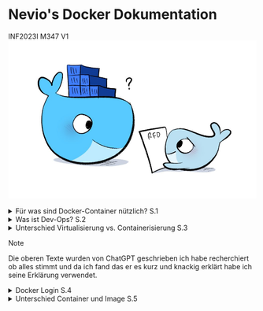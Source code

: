 # Nevio's Docker Dokumentation #
INF2023I
M347
V1
![Alt text](image.png "Docker logo (Cute Whales)")

<details>
<summary>Für was sind Docker-Container nützlich? S.1</summary>
<h3>Für was sind Docker-Container nützlich?</h3>
Docker-Container sind nützlich, weil sie eine isolierte, konsistente Umgebung bieten, die es Entwicklern und Systemadministratoren ermöglicht, Anwendungen unabhängig von der zugrunde liegenden Infrastruktur auszuführen. Hier sind einige Hauptvorteile und Einsatzmöglichkeiten von Docker-Containern:

- Portabilität
- Konsistenz zwischen Entwicklungs-, Test- und Produktionsumgebungen
- Skalierbarkeit und Flexibilität
- Ressourcen-Effizienz
</details>
<details>
<summary>Was ist Dev-Ops? S.2</summary>
<h3>Was ist Dev-Ops?</h3>
DevOps ist eine Abkürzung für "Development" (Entwicklung) und "Operations" (Betrieb). Es handelt sich um eine kulturelle und praktische Herangehensweise an Softwareentwicklung und IT-Betrieb, die darauf abzielt, die Zusammenarbeit zwischen Entwicklern (die neue Funktionen entwickeln) und Operations-Teams (die für die Bereitstellung und den reibungslosen Betrieb der Software verantwortlich sind) zu verbessern.
</details>
<details>
<summary>Unterschied Virtualisierung vs. Containerisierung S.3</summary>
<h3>Unterschied Virtualisierung vs. Containerisierung</h3>

- Virtualisierung: Hier werden ganze virtuelle Maschinen (VMs) erstellt, die eine komplette Betriebssysteminstanz und Anwendungen beinhalten. Jede VM nutzt eine eigene Betriebssysteminstanz und Ressourcen.

- Containerisierung: Container teilen sich das Betriebssystem des Hosts und isolieren Anwendungen und deren Abhängigkeiten voneinander. Sie sind leichtgewichtiger als VMs und starten schneller, da sie den Overhead einer vollständigen Betriebssysteminstanz vermeiden.

Containerisierung, insbesondere durch Docker, hat die Bereitstellung von Anwendungen vereinfacht und die Effizienz in der Cloud-Computing-Welt erheblich verbessert.
</details>

>[!NOTE]
>Die oberen Texte wurden von ChatGPT geschrieben ich habe recherchiert ob alles stimmt und da ich fand das er es kurz und knackig erklärt habe ich seine Erklärung verwendet.
<details>
<summary>Docker Login S.4</summary>
<h3>Docker Login</h3>
Ich musste mich nicht registrieren da ich bereits ein Konto hatte also konnte ich mich 
einfach via Google einloggen.

![Alt text](docker-login-page.png "Login Screen")

Dannach war ich bereits auf meinem Konto eingelogged.

![Alt text](docker-logged-in.png "Logged In Screen")
</details>
<details>
<summary>Unterschied Container und Image S.5</summary>
<h3>Unterschied Container und Image</h3>
- Docker-Image: Ein Image ist wie eine Vorlage, die verwendet wird, um Container zu erstellen. Die Anweisungen zum Erstellen eines Docker-Containers enthält. Ein Image enthält alles, was notwendig ist, um eine Anwendung auszuführen – wie Code, Laufzeitumgebung, Bibliotheken, Umgebungsvariablen und Konfigurationsdateien.


- Docker-Container: Ein Container ist eine laufende Instanz eines Images. Er erstellt das benötigte Environment um eine Anwendung und ihre Abhängigkeiten zu erfüllen dies so resourcensparend wie möglich. Container, die aus demselben Image erstellt werden, sind hinsichtlich ihrer Konfiguration und ihres Verhaltens identisch.

Kurz gesagt: Ein Image ist die Vorlage für den Container
</details>
